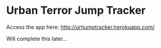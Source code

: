 # Urban Terror Jump Tracker

Access the app here: http://urtjumptracker.herokuapp.com/

Will complete this later...
